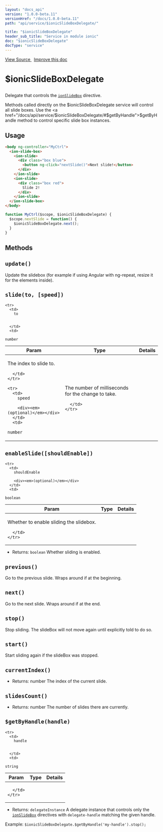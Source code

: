 ```yaml
---
layout: "docs_api"
version: "1.0.0-beta.11"
versionHref: "/docs/1.0.0-beta.11"
path: "api/service/$ionicSlideBoxDelegate/"

title: "$ionicSlideBoxDelegate"
header_sub_title: "Service in module ionic"
doc: "$ionicSlideBoxDelegate"
docType: "service"
---
```


<div class="improve-docs">
  <a href='https://github.com/driftyco/ionic-v1/blob/master/js/angular/service/slideBoxDelegate.js#L1'>
    View Source
  </a>
  &nbsp;
  <a href='http://github.com/driftyco/ionic/edit/master/js/angular/service/slideBoxDelegate.js#L1'>
    Improve this doc
  </a>
</div>




<h1 class="api-title">

  $ionicSlideBoxDelegate



</h1>





Delegate that controls the <a href="/docs/api/directive/ionSlideBox/"><code>ionSlideBox</code></a> directive.

Methods called directly on the $ionicSlideBoxDelegate service will control all slide boxes.  Use the <a href="/docs/api/service/$ionicSlideBoxDelegate/#$getByHandle">$getByHandle</a>
method to control specific slide box instances.









## Usage
```html
<body ng-controller="MyCtrl">
  <ion-slide-box>
    <ion-slide>
      <div class="box blue">
        <button ng-click="nextSlide()">Next slide!</button>
      </div>
    </ion-slide>
    <ion-slide>
      <div class="box red">
        Slide 2!
      </div>
    </ion-slide>
  </ion-slide-box>
</body>
```
```js
function MyCtrl($scope, $ionicSlideBoxDelegate) {
  $scope.nextSlide = function() {
    $ionicSlideBoxDelegate.next();
  }
}
```


  

  
## Methods

<div id="update"></div>
<h2>
  <code>update()</code>

</h2>

Update the slidebox (for example if using Angular with ng-repeat,
resize it for the elements inside).









<div id="slide"></div>
<h2>
  <code>slide(to, [speed])</code>

</h2>





<table class="table" style="margin:0;">
  <thead>
    <tr>
      <th>Param</th>
      <th>Type</th>
      <th>Details</th>
    </tr>
  </thead>
  <tbody>
    
    <tr>
      <td>
        to
        
        
      </td>
      <td>
        
  <code>number</code>
      </td>
      <td>
        <p>The index to slide to.</p>

        
      </td>
    </tr>
    
    <tr>
      <td>
        speed
        
        <div><em>(optional)</em></div>
      </td>
      <td>
        
  <code>number</code>
      </td>
      <td>
        <p>The number of milliseconds for the change to take.</p>

        
      </td>
    </tr>
    
  </tbody>
</table>









<div id="enableSlide"></div>
<h2>
  <code>enableSlide([shouldEnable])</code>

</h2>





<table class="table" style="margin:0;">
  <thead>
    <tr>
      <th>Param</th>
      <th>Type</th>
      <th>Details</th>
    </tr>
  </thead>
  <tbody>
    
    <tr>
      <td>
        shouldEnable
        
        <div><em>(optional)</em></div>
      </td>
      <td>
        
  <code>boolean</code>
      </td>
      <td>
        <p>Whether to enable sliding the slidebox.</p>

        
      </td>
    </tr>
    
  </tbody>
</table>






* Returns: 
  <code>boolean</code> Whether sliding is enabled.




<div id="previous"></div>
<h2>
  <code>previous()</code>

</h2>

Go to the previous slide. Wraps around if at the beginning.









<div id="next"></div>
<h2>
  <code>next()</code>

</h2>

Go to the next slide. Wraps around if at the end.









<div id="stop"></div>
<h2>
  <code>stop()</code>

</h2>

Stop sliding. The slideBox will not move again until
explicitly told to do so.









<div id="start"></div>
<h2>
  <code>start()</code>

</h2>

Start sliding again if the slideBox was stopped.









<div id="currentIndex"></div>
<h2>
  <code>currentIndex()</code>

</h2>








* Returns: 
   number The index of the current slide.




<div id="slidesCount"></div>
<h2>
  <code>slidesCount()</code>

</h2>








* Returns: 
   number The number of slides there are currently.




<div id="$getByHandle"></div>
<h2>
  <code>$getByHandle(handle)</code>

</h2>





<table class="table" style="margin:0;">
  <thead>
    <tr>
      <th>Param</th>
      <th>Type</th>
      <th>Details</th>
    </tr>
  </thead>
  <tbody>
    
    <tr>
      <td>
        handle
        
        
      </td>
      <td>
        
  <code>string</code>
      </td>
      <td>
        
        
      </td>
    </tr>
    
  </tbody>
</table>






* Returns: 
   `delegateInstance` A delegate instance that controls only the
<a href="/docs/api/directive/ionSlideBox/"><code>ionSlideBox</code></a> directives with `delegate-handle` matching
the given handle.

Example: `$ionicSlideBoxDelegate.$getByHandle('my-handle').stop();`



  
  






